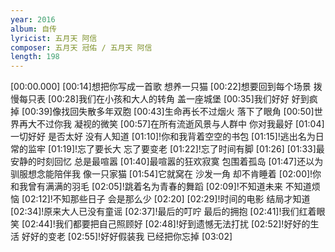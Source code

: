 ```yaml
---
year: 2016
album: 自传
lyricist: 五月天 阿信
composer: 五月天 冠佑 / 五月天 阿信
length: 198
---
```

[00:00.000]
[00:14]想把你写成一首歌 想养一只猫
[00:22]想要回到每个场景 拨慢每只表
[00:28]我们在小孩和大人的转角 盖一座城堡
[00:35]我们好好 好到疯掉 
[00:39]像找回失散多年双胞
[00:43]生命再长不过烟火 落下了眼角
[00:50]世界再大不过你我 凝视的微笑
[00:57]在所有流逝风景与人群中 你对我最好
[01:04]一切好好 是否太好 没有人知道
[01:10]!你和我背着空空的书包
[01:15]!逃出名为日常的监牢
[01:19]!忘了要长大 忘了要变老
[01:22]!忘了时间有脚
[01:26]
[01:33]最安静的时刻回忆 总是最喧嚣
[01:40]最喧嚣的狂欢寂寞 包围着孤岛
[01:47]还以为驯服想念能陪伴我 像一只家猫
[01:54]它就窝在 沙发一角 却不肯睡着
[02:00]!你和我曾有满满的羽毛
[02:05]!跳着名为青春的舞蹈
[02:09]!不知道未来 不知道烦恼
[02:12]!不知那些日子 会是那么少
[02:20]
[02:29]!时间的电影 结局才知道
[02:34]!原来大人已没有童谣
[02:37]!最后的叮咛 最后的拥抱
[02:41]!我们红着眼笑
[02:44]!我们都要把自己照顾好
[02:48]!好到遗憾无法打扰
[02:52]!好好的生活 好好的变老
[02:55]!好好假装我 已经把你忘掉
[03:02]